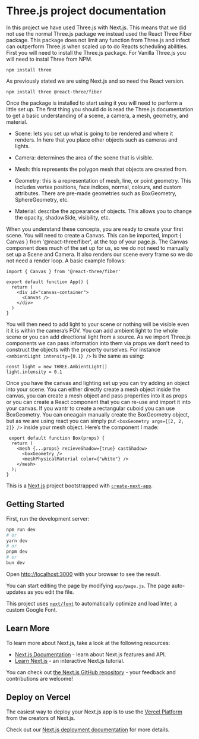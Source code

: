 # Three.js project documentation

In this project we have used Three.js with Next.js. This means that we did not use the normal Three.js package we instead used the React Three Fiber package. This package does not limit any function from Three.js and infect can outperform Three.js when scaled up to do Reacts scheduling abilities. First you will need to install the Three.js package. For Vanilla Three.js you will need to instal Three from NPM.

```
npm install three
```

As previously stated we are using Next.js and so need the React version.

```
npm install three @react-three/fiber
```

Once the package is installed to start using it you will need to perform a little set up. The first thing you should do is read the Three.js documentation to get a basic understanding of a scene, a camera, a mesh, geometry, and material.

- Scene: lets you set up what is going to be rendered and where it renders. In here that you place other objects such as cameras and lights.

- Camera: determines the area of the scene that is visible.

- Mesh: this represents the polygon mesh that objects are created from.

- Geometry: this is a representation of mesh, line, or point geometry. This includes vertex positions, face indices, normal, colours, and custom attributes. There are pre-made geometries such as BoxGeometry, SphereGeometry, etc.

- Material: describe the appearance of objects. This allows you to change the opacity, shadowSide, visibility, etc.

When you understand these concepts, you are ready to create your first scene. You will need to create a Canvas. This can be imported, import { Canvas } from '@react-three/fiber', at the top of your page.js. The Canvas component does much of the set up for us, so we do not need to manually set up a Scene and Camera. It also renders our scene every frame so we do not need a render loop. A basic example follows:

```
import { Canvas } from '@react-three/fiber'

export default function App() {
  return (
    <div id="canvas-container">
      <Canvas />
    </div>
  )
}
```

You will then need to add light to your scene or nothing will be visible even it it is within the camera’s FOV. You can add ambient light to the whole scene or you can add directional light from a source. As we import Three.js components we can pass information into them via props we don’t need to construct the objects with the property ourselves. For instance
`<ambientLight intensity={0.1} />`
Is the same as using:

```
const light = new THREE.AmbientLight()
light.intensity = 0.1
```

Once you have the canvas and lighting set up you can try adding an object into your scene. You can either directly create a mesh object inside the canvas, you can create a mesh object and pass properties into it as props or you can create a React component that you can re-use and import it into your canvas. If you wantr to create a rectangular cuboid you can use BoxGeometry. You can oneagain manually create the BoxGeometry object, but as we are using react you can simply put `<boxGeometry args={[2, 2, 2]} />` inside your mesh object. Here’s the component I made:

```
 export default function Box(props) {
  return (
    <mesh {...props} recieveShadow={true} castShadow>
      <boxGeometry />
      <meshPhysicalMaterial color={"white"} />
    </mesh>
  );
}
```

This is a [Next.js](https://nextjs.org/) project bootstrapped with [`create-next-app`](https://github.com/vercel/next.js/tree/canary/packages/create-next-app).

## Getting Started

First, run the development server:

```bash
npm run dev
# or
yarn dev
# or
pnpm dev
# or
bun dev
```

Open [http://localhost:3000](http://localhost:3000) with your browser to see the result.

You can start editing the page by modifying `app/page.js`. The page auto-updates as you edit the file.

This project uses [`next/font`](https://nextjs.org/docs/basic-features/font-optimization) to automatically optimize and load Inter, a custom Google Font.

## Learn More

To learn more about Next.js, take a look at the following resources:

- [Next.js Documentation](https://nextjs.org/docs) - learn about Next.js features and API.
- [Learn Next.js](https://nextjs.org/learn) - an interactive Next.js tutorial.

You can check out [the Next.js GitHub repository](https://github.com/vercel/next.js/) - your feedback and contributions are welcome!

## Deploy on Vercel

The easiest way to deploy your Next.js app is to use the [Vercel Platform](https://vercel.com/new?utm_medium=default-template&filter=next.js&utm_source=create-next-app&utm_campaign=create-next-app-readme) from the creators of Next.js.

Check out our [Next.js deployment documentation](https://nextjs.org/docs/deployment) for more details.
